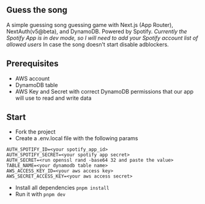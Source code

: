 ## Guess the song
A simple guessing song guessing game with Next.js (App Router), NextAuth(v5@beta), and DynamoDB. Powered by Spotify.
*Currently the Spotify App is in dev mode, so I will need to add your Spotify account list of allowed users* 
In case the song doesn't start disable adblockers.

## Prerequisites
- AWS account
- DynamoDB table
- AWS Key and Secret with correct DynamoDB permissions that our app will use to read and write data

## Start
- Fork the project
- Create a .env.local file with the following params 
```
AUTH_SPOTIFY_ID=<your spotify_app_id>
AUTH_SPOTIFY_SECRET=<your spotify app secret>
AUTH_SECRET=<run openssl rand -base64 32 and paste the value> 
TABLE_NAME=<your dynamodb table name>
AWS_ACCESS_KEY_ID=<your aws access key>
AWS_SECRET_ACCESS_KEY=<your aws access secret>
```
- Install all dependencies `pnpm install`
- Run it with `pnpm dev`
